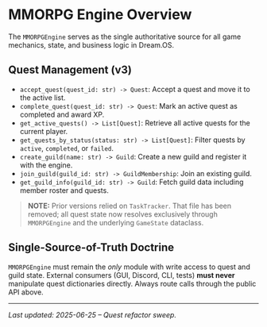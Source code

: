 # MMORPG Engine Overview

The `MMORPGEngine` serves as the single authoritative source for all game mechanics, state, and business logic in Dream.OS.

## Quest Management (v3)

* `accept_quest(quest_id: str) -> Quest`: Accept a quest and move it to the active list.
* `complete_quest(quest_id: str) -> Quest`: Mark an active quest as completed and award XP.
* `get_active_quests() -> List[Quest]`: Retrieve all active quests for the current player.
* `get_quests_by_status(status: str) -> List[Quest]`: Filter quests by `active`, `completed`, or `failed`.
* `create_guild(name: str) -> Guild`: Create a new guild and register it with the engine.
* `join_guild(guild_id: str) -> GuildMembership`: Join an existing guild.
* `get_guild_info(guild_id: str) -> Guild`: Fetch guild data including member roster and quests.

> **NOTE:** Prior versions relied on `TaskTracker`. That file has been removed; all quest state now resolves exclusively through `MMORPGEngine` and the underlying `GameState` dataclass.

## Single-Source-of-Truth Doctrine

`MMORPGEngine` must remain the *only* module with write access to quest and guild state. External consumers (GUI, Discord, CLI, tests) **must never** manipulate quest dictionaries directly. Always route calls through the public API above.

---

_Last updated: 2025-06-25 – Quest refactor sweep._ 